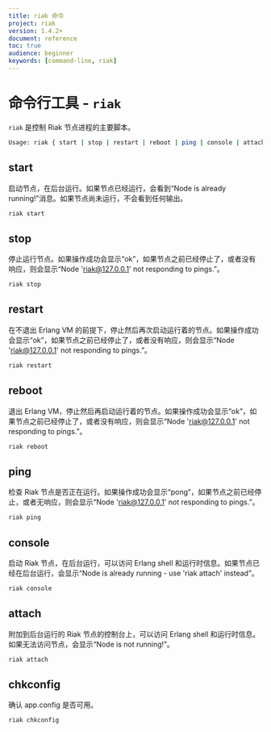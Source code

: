 ```yaml
---
title: riak 命令
project: riak
version: 1.4.2+
document: reference
toc: true
audience: beginner
keywords: [command-line, riak]
---
```


# 命令行工具 - `riak`

`riak` 是控制 Riak 节点进程的主要脚本。

```bash
Usage: riak { start | stop | restart | reboot | ping | console | attach | chkconfig }
```

## start

启动节点，在后台运行。如果节点已经运行，会看到“Node is already running!”消息。如果节点尚未运行，不会看到任何输出。

```bash
riak start
```

## stop

停止运行节点。如果操作成功会显示“ok”，如果节点之前已经停止了，或者没有响应，则会显示“Node 'riak@127.0.0.1' not responding to pings.”。

```bash
riak stop
```

## restart

在不退出 Erlang VM 的前提下，停止然后再次启动运行着的节点。如果操作成功会显示“ok”，如果节点之前已经停止了，或者没有响应，则会显示“Node 'riak@127.0.0.1' not responding to pings.”。

```bash
riak restart
```

## reboot

退出 Erlang VM，停止然后再启动运行着的节点。如果操作成功会显示“ok”，如果节点之前已经停止了，或者没有响应，则会显示“Node 'riak@127.0.0.1' not responding to pings.”。

```bash
riak reboot
```

## ping

检查 Riak 节点是否正在运行。如果操作成功会显示“pong”，如果节点之前已经停止，或者无响应，则会显示“Node 'riak@127.0.0.1' not responding to pings.”。

```bash
riak ping
```

## console

启动 Riak 节点，在后台运行，可以访问 Erlang shell 和运行时信息。如果节点已经在后台运行，会显示“Node is already running - use 'riak attach' instead”。

```bash
riak console
```

## attach

附加到后台运行的 Riak 节点的控制台上，可以访问 Erlang shell 和运行时信息。如果无法访问节点，会显示“Node is not running!”。

```bash
riak attach
```

## chkconfig

确认 app.config 是否可用。

```bash
riak chkconfig
```
